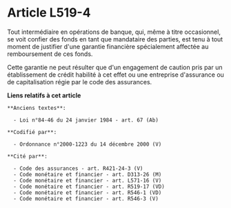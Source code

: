 # Article L519-4

Tout intermédiaire en opérations de banque, qui, même à titre occasionnel, se voit confier des fonds en tant que mandataire
des parties, est tenu à tout moment de justifier d'une garantie financière spécialement affectée au remboursement de ces
fonds.

Cette garantie ne peut résulter que d'un engagement de caution pris par un établissement de crédit habilité à cet effet ou
une entreprise d'assurance ou de capitalisation régie par le code des assurances.

**Liens relatifs à cet article**

	**Anciens textes**:

	  - Loi n°84-46 du 24 janvier 1984 - art. 67 (Ab)

	**Codifié par**:

	  - Ordonnance n°2000-1223 du 14 décembre 2000 (V)

	**Cité par**:

	  - Code des assurances - art. R421-24-3 (V)
	  - Code monétaire et financier - art. D313-26 (M)
	  - Code monétaire et financier - art. L571-16 (V)
	  - Code monétaire et financier - art. R519-17 (VD)
	  - Code monétaire et financier - art. R546-1 (VD)
	  - Code monétaire et financier - art. R546-3 (V)

